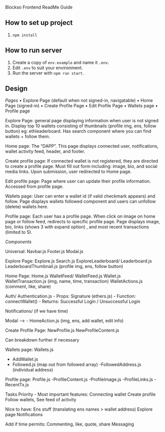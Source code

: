 Blockso Frontend ReadMe Guide 

## How to set up project
1. `npm install` 


## How to run server
1. Create a copy of `env.example` and name it `.env`.  
2. Edit `.env` to suit your environment.  
3. Run the server with `npm run start`.


## Design

_Pages_
	•	Explore Page (default when not signed-in, navigatable)
	•	Home Page (signed-in)
	•	Create Profile Page
	•	Edit Profile Page
	•	Wallets page
	•	Profile page

Explore Page: general page displaying information when user is not signed in. Display top 10 wallets consisting of thumbnails (profile img, ens, follow button) eg: ethleaderboard. Has search component where you can find wallets + follow them.

Home page: The “DAPP”. This page displays connected user, notifications, wallet activity feed, header, and footer.

Create profile page: If connected wallet is not registered, they are directed to create a profile page. Must fill out form including: image, bio, and social media links. Upon submission, user redirected to Home page.

Edit profile page: Page where user can update their profile information. Accessed from profile page.

Wallets page: User can enter a wallet id (if valid checkmark appears) and follow. Page displays wallets followed component and users can unfollow (delete) wallets here.

Profile page: Each user has a profile page. When click on image on home page or follow feed, redirects to specific profile page. Page displays image, bio, links (shows 3 with expand option) , and most recent transactions (limited to 5).

_Components_

Universal: 
Navbar.js
Footer.js
Modal.js

Explore Page:
Explore.js
Search.js
ExploreLeaderboard/
Leaderboard.js
LeaderboardThumbnail.js (profile img, ens, follow button)


Home Page:
Home.js
WalletFeed/
WalletFeed.js
Wallet.js
WalletTransaction.js (img, name, time, transaction)
WalletActions.js (comment, like, share)


Auth/ 
Authentication.js
	- Props: Signature (ethers.js)
	- Function: connectWallet()
	- Returns: Successful Login / Unsuccessful Login

Notifications/ (if we have time)

Modal —> 	- HomeAction.js (img, ens, add wallet, edit info)

Create Profile Page:
NewProfile.js
NewProfileContent.js

Can breakdown further if necessary

Wallets page:
Wallets.js
- AddWallet.js
- Followed.js (map out from followed array)
	-FollowedAddress.js (individual address)

Profile page:
Profile.js
-ProfileContent.js
	-ProfileImage.js
	-ProfileLinks.js
-RecentTx.js


Tasks Priority -
Most important features:
Connecting wallet
Create profile
Follow wallets, 
See feed of activity

Nice to have:
Ens stuff (translating ens names > wallet address)
Explore page
Notifications

Add if time permits:
Commenting, like, quote, share
Messaging





